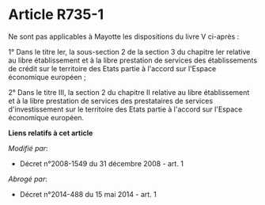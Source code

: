 # Article R735-1

Ne sont pas applicables à Mayotte les dispositions du livre V ci-après : 

1° Dans le titre Ier, la sous-section 2 de la section 3 du chapitre Ier relative au libre établissement et à la libre
prestation de services des établissements de crédit sur le territoire des Etats partie à l'accord sur l'Espace économique
européen ; 

2° Dans le titre III, la section 2 du chapitre II relative au libre établissement et à la libre prestation de services des
prestataires de services d'investissement sur le territoire des Etats partie à l'accord sur l'Espace économique européen.

**Liens relatifs à cet article**

_Modifié par_:

  - Décret n°2008-1549 du 31 décembre 2008 - art. 1

_Abrogé par_:

  - Décret n°2014-488 du 15 mai 2014 - art. 1
